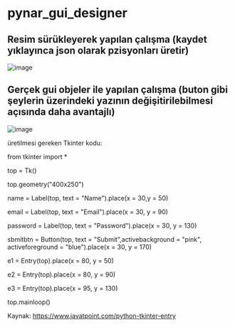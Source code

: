 # pynar_gui_designer

## Resim sürükleyerek yapılan çalışma (kaydet yıklayınca json olarak pzisyonları üretir)

![image](https://user-images.githubusercontent.com/854154/113482847-210fce80-94a9-11eb-8008-e3f14f86f102.png)

## Gerçek gui objeler ile yapılan çalışma (buton gibi şeylerin üzerindeki yazının değişitirilebilmesi açısında daha avantajlı)

![image](https://user-images.githubusercontent.com/854154/113505248-430b5e80-9546-11eb-8d94-44fcf701bf18.png)


üretilmesi gereken Tkinter kodu:

  
  from tkinter import *  

  top = Tk()  

  top.geometry("400x250")  

  name = Label(top, text = "Name").place(x = 30,y = 50)  

  email = Label(top, text = "Email").place(x = 30, y = 90)  

  password = Label(top, text = "Password").place(x = 30, y = 130)  

  sbmitbtn = Button(top, text = "Submit",activebackground = "pink", activeforeground = "blue").place(x = 30, y = 170)  

  e1 = Entry(top).place(x = 80, y = 50)  


  e2 = Entry(top).place(x = 80, y = 90)  


  e3 = Entry(top).place(x = 95, y = 130)  

  top.mainloop()  
  
 Kaynak: https://www.javatpoint.com/python-tkinter-entry
